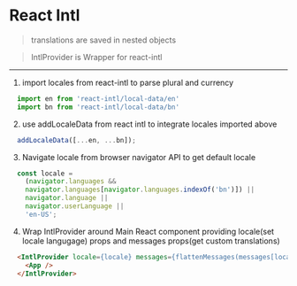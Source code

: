 # React Intl

> translations are saved in nested objects

> IntlProvider is Wrapper for react-intl

------

1. import locales from react-intl to parse plural and currency
  ```js
    import en from 'react-intl/local-data/en'
    import bn from 'react-intl/local-data/bn'
  ```
2. use addLocaleData from react intl to integrate locales imported above
  ```js
    addLocaleData([...en, ...bn]);
  ````
3. Navigate locale from browser navigator API to get default locale
  ```js
    const locale =
      (navigator.languages && 
      navigator.languages[navigator.languages.indexOf('bn')]) ||
      navigator.language ||
      navigator.userLanguage ||
      'en-US';
  ```
4. Wrap IntlProvider around Main React component providing locale(set locale langugage) props and messages props(get custom translations)
  ```html
    <IntlProvider locale={locale} messages={flattenMessages(messages[locale])}>
      <App />
    </IntlProvider>
  ```
